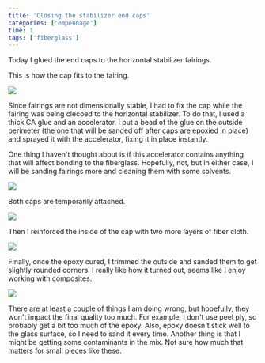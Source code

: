 ```yaml
---
title: 'Closing the stabilizer end caps'
categories: ['empennage']
time: 1
tags: ['fiberglass']
---
```


Today I glued the end caps to the horizontal stabilizer fairings.  

<!-- more -->

This is how the cap fits to the fairing.

![](0-cap-placement.jpeg)

Since fairings are not dimensionally stable, I had to fix the cap while the fairing was being clecoed to the horizontal stabilizer. To do that, I used a thick CA glue and an accelerator. I put a bead of the glue on the outside perimeter (the one that will be sanded off after caps are epoxied in place) and sprayed it with the accelerator, fixing it in place instantly.

One thing I haven't thought about is if this accelerator contains anything that will affect bonding to the fiberglass. Hopefully, not, but in either case, I will be sanding fairings more and cleaning them with some solvents.

![](1-cap-superglued.jpeg)

Both caps are temporarily attached.

![](2-both-caps.jpeg)

Then I reinforced the inside of the cap with two more layers of fiber cloth.

![](3-reinforcement.jpeg)

Finally, once the epoxy cured, I trimmed the outside and sanded them to get slightly rounded corners. I really like how it turned out, seems like I enjoy working with composites.

![](4-caps-trimmed.jpeg)

There are at least a couple of things I am doing wrong, but hopefully, they won't impact the final quality too much. For example, I don't use peel ply, so probably get a bit too much of the epoxy. Also, epoxy doesn't stick well to the glass surface, so I need to sand it every time. Another thing is that I might be getting some contaminants in the mix. Not sure how much that matters for small pieces like these. 